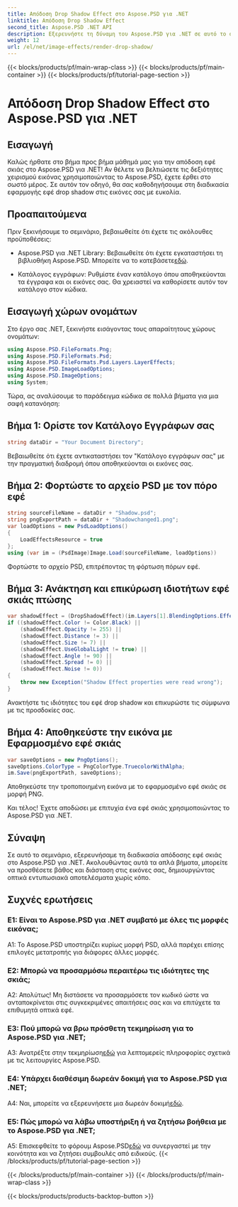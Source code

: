 ```yaml
---
title: Απόδοση Drop Shadow Effect στο Aspose.PSD για .NET
linktitle: Απόδοση Drop Shadow Effect
second_title: Aspose.PSD .NET API
description: Εξερευνήστε τη δύναμη του Aspose.PSD για .NET σε αυτό το σεμινάριο, κατακτώντας την τέχνη της απόδοσης συναρπαστικών εφέ σκιάς.
weight: 12
url: /el/net/image-effects/render-drop-shadow/
---
```


{{< blocks/products/pf/main-wrap-class >}}
{{< blocks/products/pf/main-container >}}
{{< blocks/products/pf/tutorial-page-section >}}

# Απόδοση Drop Shadow Effect στο Aspose.PSD για .NET

## Εισαγωγή

Καλώς ήρθατε στο βήμα προς βήμα μάθημά μας για την απόδοση εφέ σκιάς στο Aspose.PSD για .NET! Αν θέλετε να βελτιώσετε τις δεξιότητες χειρισμού εικόνας χρησιμοποιώντας το Aspose.PSD, έχετε έρθει στο σωστό μέρος. Σε αυτόν τον οδηγό, θα σας καθοδηγήσουμε στη διαδικασία εφαρμογής εφέ drop shadow στις εικόνες σας με ευκολία.

## Προαπαιτούμενα

Πριν ξεκινήσουμε το σεμινάριο, βεβαιωθείτε ότι έχετε τις ακόλουθες προϋποθέσεις:

-  Aspose.PSD για .NET Library: Βεβαιωθείτε ότι έχετε εγκαταστήσει τη βιβλιοθήκη Aspose.PSD. Μπορείτε να το κατεβάσετε[εδώ](https://releases.aspose.com/psd/net/).

- Κατάλογος εγγράφων: Ρυθμίστε έναν κατάλογο όπου αποθηκεύονται τα έγγραφα και οι εικόνες σας. Θα χρειαστεί να καθορίσετε αυτόν τον κατάλογο στον κώδικα.

## Εισαγωγή χώρων ονομάτων

Στο έργο σας .NET, ξεκινήστε εισάγοντας τους απαραίτητους χώρους ονομάτων:

```csharp
using Aspose.PSD.FileFormats.Png;
using Aspose.PSD.FileFormats.Psd;
using Aspose.PSD.FileFormats.Psd.Layers.LayerEffects;
using Aspose.PSD.ImageLoadOptions;
using Aspose.PSD.ImageOptions;
using System;
```

Τώρα, ας αναλύσουμε το παράδειγμα κώδικα σε πολλά βήματα για μια σαφή κατανόηση:

## Βήμα 1: Ορίστε τον Κατάλογο Εγγράφων σας

```csharp
string dataDir = "Your Document Directory";
```

Βεβαιωθείτε ότι έχετε αντικαταστήσει τον "Κατάλογο εγγράφων σας" με την πραγματική διαδρομή όπου αποθηκεύονται οι εικόνες σας.

## Βήμα 2: Φορτώστε το αρχείο PSD με τον πόρο εφέ

```csharp
string sourceFileName = dataDir + "Shadow.psd";
string pngExportPath = dataDir + "Shadowchanged1.png";
var loadOptions = new PsdLoadOptions()
{
	LoadEffectsResource = true
};
using (var im = (PsdImage)Image.Load(sourceFileName, loadOptions))
```

Φορτώστε το αρχείο PSD, επιτρέποντας τη φόρτωση πόρων εφέ.

## Βήμα 3: Ανάκτηση και επικύρωση ιδιοτήτων εφέ σκιάς πτώσης

```csharp
var shadowEffect = (DropShadowEffect)(im.Layers[1].BlendingOptions.Effects[0]);
if ((shadowEffect.Color != Color.Black) ||
	(shadowEffect.Opacity != 255) ||
	(shadowEffect.Distance != 3) ||
	(shadowEffect.Size != 7) ||
	(shadowEffect.UseGlobalLight != true) ||
	(shadowEffect.Angle != 90) ||
	(shadowEffect.Spread != 0) ||
	(shadowEffect.Noise != 0))
{
	throw new Exception("Shadow Effect properties were read wrong");
}
```

Ανακτήστε τις ιδιότητες του εφέ drop shadow και επικυρώστε τις σύμφωνα με τις προσδοκίες σας.

## Βήμα 4: Αποθηκεύστε την εικόνα με Εφαρμοσμένο εφέ σκιάς

```csharp
var saveOptions = new PngOptions();
saveOptions.ColorType = PngColorType.TruecolorWithAlpha;
im.Save(pngExportPath, saveOptions);
```

Αποθηκεύστε την τροποποιημένη εικόνα με το εφαρμοσμένο εφέ σκιάς σε μορφή PNG.

Και τέλος! Έχετε αποδώσει με επιτυχία ένα εφέ σκιάς χρησιμοποιώντας το Aspose.PSD για .NET.

## Σύναψη

Σε αυτό το σεμινάριο, εξερευνήσαμε τη διαδικασία απόδοσης εφέ σκιάς στο Aspose.PSD για .NET. Ακολουθώντας αυτά τα απλά βήματα, μπορείτε να προσθέσετε βάθος και διάσταση στις εικόνες σας, δημιουργώντας οπτικά εντυπωσιακά αποτελέσματα χωρίς κόπο.

## Συχνές ερωτήσεις

### Ε1: Είναι το Aspose.PSD για .NET συμβατό με όλες τις μορφές εικόνας;

A1: Το Aspose.PSD υποστηρίζει κυρίως μορφή PSD, αλλά παρέχει επίσης επιλογές μετατροπής για διάφορες άλλες μορφές.

### Ε2: Μπορώ να προσαρμόσω περαιτέρω τις ιδιότητες της σκιάς;

Α2: Απολύτως! Μη διστάσετε να προσαρμόσετε τον κωδικό ώστε να ανταποκρίνεται στις συγκεκριμένες απαιτήσεις σας και να επιτύχετε τα επιθυμητά οπτικά εφέ.

### Ε3: Πού μπορώ να βρω πρόσθετη τεκμηρίωση για το Aspose.PSD για .NET;

 A3: Ανατρέξτε στην τεκμηρίωση[εδώ](https://reference.aspose.com/psd/net/) για λεπτομερείς πληροφορίες σχετικά με τις λειτουργίες Aspose.PSD.

### Ε4: Υπάρχει διαθέσιμη δωρεάν δοκιμή για το Aspose.PSD για .NET;

 A4: Ναι, μπορείτε να εξερευνήσετε μια δωρεάν δοκιμή[εδώ](https://releases.aspose.com/).

### Ε5: Πώς μπορώ να λάβω υποστήριξη ή να ζητήσω βοήθεια με το Aspose.PSD για .NET;

 A5: Επισκεφθείτε το φόρουμ Aspose.PSD[εδώ](https://forum.aspose.com/c/psd/34) να συνεργαστεί με την κοινότητα και να ζητήσει συμβουλές από ειδικούς.
{{< /blocks/products/pf/tutorial-page-section >}}

{{< /blocks/products/pf/main-container >}}
{{< /blocks/products/pf/main-wrap-class >}}

{{< blocks/products/products-backtop-button >}}
